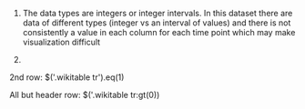 1. The data types are integers or integer intervals. In this dataset there are data of different types (integer vs an interval of values) and there is not consistently a value in each column for each time point which may make visualization difficult

2. 
2nd row:
$('.wikitable tr').eq(1)

All but header row:
$('.wikitable tr:gt(0))